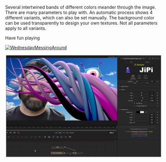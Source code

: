 Several intertwined bands of different colors meander through the image. There are many parameters to play with. An automatic process shows 4 different variants, which can also be set manually. The background color can be used transparently to design your own textures. Not all parameters apply to all variants.

Have fun playing

[![WednesdayMessingAround](https://user-images.githubusercontent.com/78935215/199586416-e9cbca39-9d1c-41d2-be33-695a25e075f3.gif)](WednesdayMessingAround.fuse)

[![Screenshot](WednesdayMessingAround_screenshot.png)](https://www.shadertoy.com/view/NtcyDn "View on Shadertoy.com")
